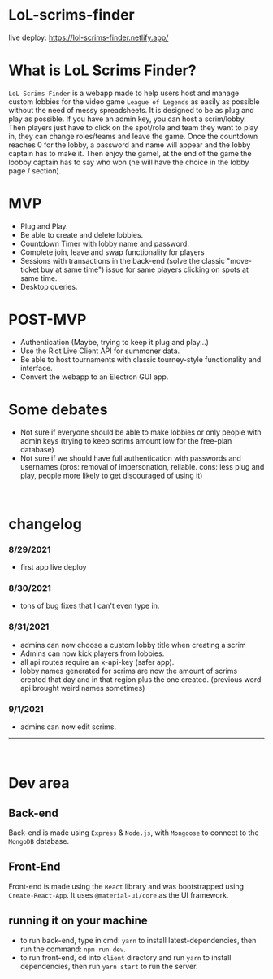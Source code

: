 # LoL-scrims-finder

live deploy: https://lol-scrims-finder.netlify.app/

# What is LoL Scrims Finder?

`LoL Scrims Finder` is a webapp made to help users host and manage custom lobbies for the video game `League of Legends` as easily as possible without the need of
messy spreadsheets. It is designed to be as plug and play as possible.
If you have an admin key, you can host a scrim/lobby. Then players just have to click on the spot/role and team they want to play in, they can change roles/teams and leave the game. Once the countdown reaches 0 for the lobby, a password and name will appear and the lobby captain has to make it. Then enjoy the game!, at the end of the game the loobby captain has to say who won (he will have the choice in the lobby page / section).

# MVP

- Plug and Play.
- Be able to create and delete lobbies.
- Countdown Timer with lobby name and password.
- Complete join, leave and swap functionality for players
- Sessions with transactions in the back-end (solve the classic "move-ticket buy at same time") issue for same players clicking on spots at same time.
- Desktop queries.

# POST-MVP

- Authentication (Maybe, trying to keep it plug and play...)
- Use the Riot Live Client API for summoner data.
- Be able to host tournaments with classic tourney-style functionality and interface.
- Convert the webapp to an Electron GUI app.

# Some debates

- Not sure if everyone should be able to make lobbies or only people with admin keys (trying to keep scrims amount low for the free-plan database)
- Not sure if we should have full authentication with passwords and usernames (pros: removal of impersonation, reliable. cons: less plug and play, people more likely to get discouraged of using it)

<br />

# changelog

### 8/29/2021

- first app live deploy

### 8/30/2021

- tons of bug fixes that I can't even type in.

### 8/31/2021

- admins can now choose a custom lobby title when creating a scrim
- Admins can now kick players from lobbies.
- all api routes require an x-api-key (safer app).
- lobby names generated for scrims are now the amount of scrims created that day and in that region plus the one created. (previous word api brought weird names sometimes)

### 9/1/2021
- admins can now edit scrims.

---

<br />

# Dev area

## Back-end

Back-end is made using `Express` & `Node.js`, with `Mongoose` to connect to the `MongoDB` database.

## Front-End

Front-end is made using the `React` library and was bootstrapped using `Create-React-App`. It uses `@material-ui/core` as the UI framework.

## running it on your machine

- to run back-end, type in cmd: `yarn` to install latest-dependencies, then run the command: `npm run dev`.
- to run front-end, cd into `client` directory and run `yarn` to install dependencies, then run `yarn start` to run the server.
